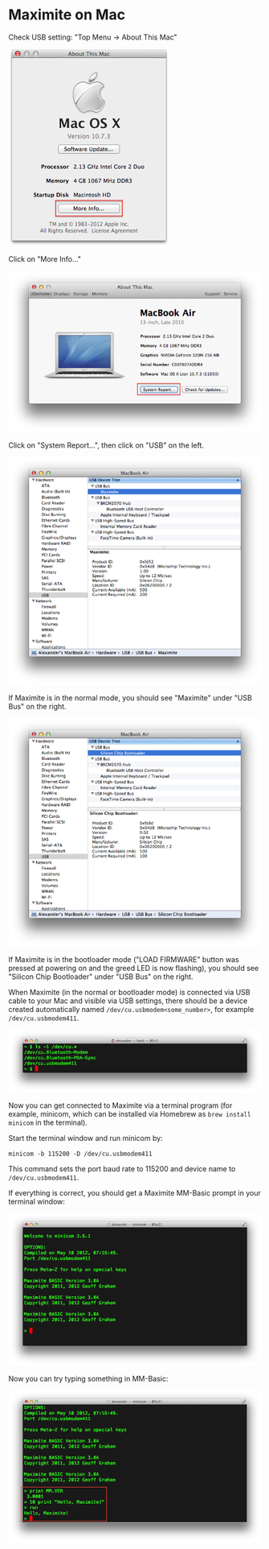 Maximite on Mac
===============

Check USB setting: "Top Menu -> About This Mac"

![](maximite-settings-about.png)

Click on "More Info..."

![](maximite-settings-system-report.png)

Click on "System Report...", then click on "USB" on the left.

![](maximite-normal-usb-mode.png)

If Maximite is in the normal mode, you should see "Maximite" under "USB Bus" on the right.

![](maximite-bootloader-usb-mode.png)

If Maximite is in the bootloader mode ("LOAD FIRMWARE" button was pressed at powering on and the greed LED is now flashing), you should see "Silicon Chip Bootloader" under "USB Bus" on the right.

When Maximite (in the normal or bootloader mode) is connected via USB cable to your Mac and visible via USB settings, there should be a device created automatically named `/dev/cu.usbmodem<some_number>`, for example `/dev/cu.usbmodem411`.

![](miximite-usb-modem.png)

Now you can get connected to Maximite via a terminal program (for example, minicom, which can be installed via Homebrew as `brew install minicom` in the terminal).

Start the terminal window and run minicom by:

    minicom -b 115200 -D /dev/cu.usbmodem411
    
This command sets the port baud rate to 115200 and device name to `/dev/cu.usbmodem411`.

If everything is correct, you should get a Maximite MM-Basic prompt in your terminal window:

![](maximite-mmbasic-prompt.png)

Now you can try typing something in MM-Basic:

![](maximite-test-program.png)
